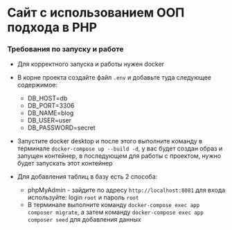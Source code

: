 # Сайт с использованием ООП подхода в PHP

### Требования по запуску и работе

- Для корректного запуска и работы нужен docker

- В корне проекта создайте файл `.env` и добавьте туда следующее содержимое:

  - DB_HOST=db
  - DB_PORT=3306
  - DB_NAME=blog
  - DB_USER=user
  - DB_PASSWORD=secret

- Запустите docker desktop и после этого выполните команду в терминале `docker-compose up --build -d`, у вас будет создан образ и запущен контейнер, в последующем для работы с проектом, нужно будет запускать этот контейнер

- Для добавления таблиц в базу есть 2 способа:
  - phpMyAdmin - зайдите по адресу `http://localhost:8081` для входа используйте: login `root` и пароль `root`
  - В терминале выполните команду `docker-compose exec app composer migrate`, а затем команду `docker-compose exec app composer seed` для добавления данных
